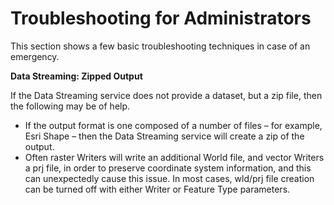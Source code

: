 # Troubleshooting for Administrators

This section shows a few basic troubleshooting techniques in case of an emergency.

**Data Streaming: Zipped Output**

If the Data Streaming service does not provide a dataset, but a zip file, then the following may be of help.

- If the output format is one composed of a number of files – for example, Esri Shape – then the Data Streaming service will create a zip of the output.
- Often raster Writers will write an additional World file, and vector Writers a prj file, in order to preserve coordinate system information, and this can unexpectedly cause this issue. In most cases, wld/prj file creation can be turned off with either Writer or Feature Type parameters.
